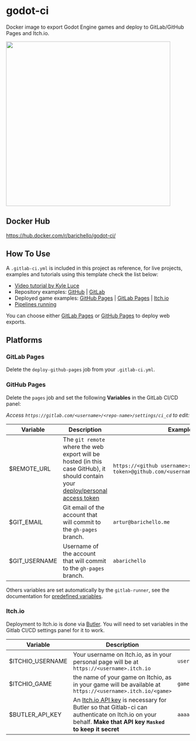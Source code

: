 # godot-ci
Docker image to export Godot Engine games and deploy to GitLab/GitHub Pages and Itch.io.

<img src="https://i.imgur.com/3z4Sxhd.png" width=450>

## Docker Hub
https://hub.docker.com/r/barichello/godot-ci/

## How To Use

A `.gitlab-ci.yml` is included in this project as reference, for live projects, examples and tutorials using this template check the list below:<br>

- [Video tutorial by Kyle Luce](https://www.youtube.com/watch?v=wbc1qut0vT4)
- Repository examples: [GitHub](https://github.com/aBARICHELLO/game-off) | [GitLab](https://gitlab.com/BARICHELLO/game-off)
- Deployed game examples: [GitHub Pages](http://barichello.me/game-off/) | [GitLab Pages](https://barichello.gitlab.io/game-off/) | [Itch.io](https://barichello.itch.io/game-off)
- [Pipelines running](https://gitlab.com/BARICHELLO/game-off/pipelines)

You can choose either [GitLab Pages](https://gitlab.com/help/user/project/pages/index.md) or [GitHub Pages](https://pages.github.com/) to deploy web exports.

## Platforms

### GitLab Pages

Delete the `deploy-github-pages` job from your `.gitlab-ci.yml`.

### GitHub Pages

Delete the `pages` job and set the following **Variables** in the GitLab CI/CD panel:

*Access `https://gitlab.com/<username>/<repo-name>/settings/ci_cd` to edit:*

|Variable|Description|Example|
|-|-|-|
| $REMOTE_URL | The `git remote` where the web export will be hosted (in this case GitHub), it should contain your [deploy/personal access token](https://github.com/settings/tokens)|`https://<github username>:<deploy token>@github.com/<username>/<repository>.git`
| $GIT_EMAIL | Git email of the account that will commit to the `gh-pages` branch. | `artur@barichello.me`
| $GIT_USERNAME | Username of the account that will commit to the `gh-pages` branch. | `abarichello`

Others variables are set automatically by the `gitlab-runner`, see the documentation for [predefined variables](https://docs.gitlab.com/ee/ci/variables/predefined_variables.html).<br>

### Itch.io

Deployment to Itch.io is done via [Butler](https://itch.io/docs/butler/).
You will need to set variables in the Gitlab CI/CD settings panel for it to work.

|Variable|Description|Example|
|-|-|-|
| $ITCHIO_USERNAME | Your username on Itch.io, as in your personal page will be at `https://<username>.itch.io` |`username`
| $ITCHIO_GAME | the name of your game on Itchio, as in your game will be available at `https://<username>.itch.io/<game>`  |`game`
| $BUTLER_API_KEY | An [Itch.io API key](https://itch.io/user/settings/api-keys) is necessary for Butler so that Gitlab-ci can authenticate on Itch.io on your behalf. **Make that API key `Masked` to keep it secret** |`aaaaaaaaaaaaaaaaaaaaaaaaaaaaaa`
